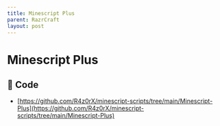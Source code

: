 ```yaml
---
title: Minescript Plus
parent: RazrCraft
layout: post
---
```


# Minescript Plus

## 🧩 Code

- [https://github.com/R4z0rX/minescript-scripts/tree/main/Minescript-Plus](https://github.com/R4z0rX/minescript-scripts/tree/main/Minescript-Plus)